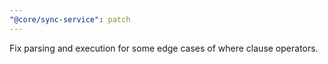 ```yaml
---
"@core/sync-service": patch
---
```


Fix parsing and execution for some edge cases of where clause operators.
